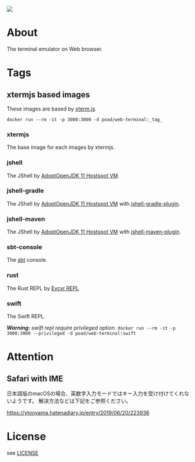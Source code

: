 [![](https://github.com/poad/web-terminal/workflows/Node.js%20modules%20auto%20update%20and%20Docker%20Image%20push/badge.svg?branch=master&event=push)](https://github.com/poad/web-terminal/actions?query=branch%3Amaster+event%3Apush)

# About

The terminal emulator on Web browser.

# Tags

## xtermjs based images

These images are based by [xterm.js](https://xtermjs.org).

`docker run --rm -it -p 3000:3000 -d poad/web-terminal:_tag_`

### xtermjs

The base image for each images by xtermjs.

### jshell

The JShell by [AdoptOpenJDK 11 Hostspot VM](https://adoptopenjdk.net/?variant=openjdk11&jvmVariant=hotspot).

### jshell-gradle

The JShell by [AdoptOpenJDK 11 Hostspot VM](https://adoptopenjdk.net/?variant=openjdk11&jvmVariant=hotspot) with [jshell-gradle-plugin](https://github.com/bitterfox/jshell-gradle-plugin).

### jshell-maven

The JShell by [AdoptOpenJDK 11 Hostspot VM](https://adoptopenjdk.net/?variant=openjdk11&jvmVariant=hotspot) with [jshell-maven-plugin](https://github.com/bitterfox/jshell-maven-plugin).

### sbt-console

The [sbt](https://www.scala-sbt.org/index.html) console.

### rust

The Rust REPL by [Evcxr REPL](https://github.com/google/evcxr/tree/master/evcxr_repl)

### swift

The Swift REPL.

_**Warning:** swift repl require privileged option._
`docker run --rm -it -p 3000:3000 --privileged -d poad/web-terminal:swift`


# Attention

## Safari with IME

日本語版のmacOSの場合、英数字入力モードではキー入力を受け付けてくれないようです。
解決方法などは下記をご参照ください。

<https://ytooyama.hatenadiary.jp/entry/2019/06/20/223936>

# License

see [LICENSE](blob/master/LICENSE)
